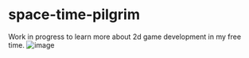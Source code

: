 # space-time-pilgrim
Work in progress to learn more about 2d game development in my free time.
![image](https://user-images.githubusercontent.com/26943671/164143685-61e47b63-f762-44da-a6e2-4d94d9aca2e2.png)

